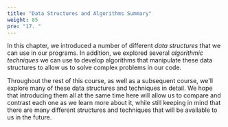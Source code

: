 ```yaml
---
title: "Data Structures and Algorithms Summary"
weight: 85
pre: "17. "
---
```

In this chapter, we introduced a number of different _data structures_ that we can use in our programs. In addition, we explored several _algorithmic techniques_ we can use to develop algorithms that manipulate these data structures to allow us to solve complex problems in our code.

Throughout the rest of this course, as well as a subsequent course, we'll explore many of these data structures and techniques in detail. We hope that introducing them all at the same time here will allow us to compare and contrast each one as we learn more about it, while still keeping in mind that there are many different structures and techniques that will be available to us in the future. 
